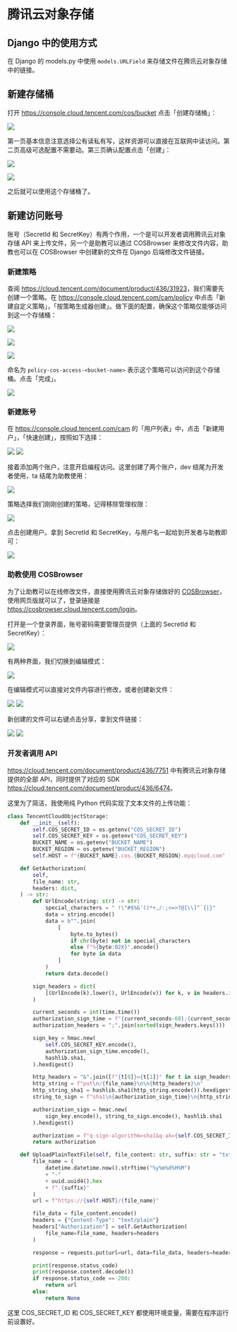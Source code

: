 # 腾讯云对象存储

## Django 中的使用方式

在 Django 的 models.py 中使用 `models.URLField` 来存储文件在腾讯云对象存储中的链接。

## 新建存储桶

打开 <https://console.cloud.tencent.com/cos/bucket> 点击「创建存储桶」：

![](images-cos/create-bucket.png)

第一页基本信息注意选择公有读私有写，这样资源可以直接在互联网中读访问。第二页高级可选配置不需要动。第三页确认配置点击「创建」：

![](images-cos/create-bucket-1.png)

![](images-cos/create-bucket-3.png)

之后就可以使用这个存储桶了。

## 新建访问账号

账号（SecretId 和 SecretKey）有两个作用，一个是可以开发者调用腾讯云对象存储 API 来上传文件，另一个是助教可以通过 COSBrowser 来修改文件内容，助教也可以在 COSBrowser 中创建新的文件在 Django 后端修改文件链接。

### 新建策略

查阅 <https://cloud.tencent.com/document/product/436/31923>，我们需要先创建一个策略。在 <https://console.cloud.tencent.com/cam/policy> 中点击「新建自定义策略」，「按策略生成器创建」。做下面的配置，确保这个策略仅能够访问到这一个存储桶：

![](images-cos/create-policy-0.png)

![](images-cos/create-policy-1.png)

![](images-cos/create-policy-2.png)

命名为 `policy-cos-access-<bucket-name>` 表示这个策略可以访问到这个存储桶。点击「完成」。

![](images-cos/create-policy-done.png)

### 新建账号

在 <https://console.cloud.tencent.com/cam> 的「用户列表」中，点击「新建用户」，「快速创建」，按照如下选择：

![](images-cos/create-user.png)
![](images-cos/create-user-quick.png)

接着添加两个账户，注意开启编程访问。这里创建了两个账户，dev 结尾为开发者使用，ta 结尾为助教使用：

![](images-cos/create-user-config.png)

策略选择我们刚刚创建的策略，记得移除管理权限：

![](images-cos/create-user-select-policy.png)

点击创建用户。拿到 SecretId 和 SecretKey，与用户名一起给到开发者与助教即可：

![](images-cos/create-user-done.png)

### 助教使用 COSBrowser

为了让助教可以在线修改文件，直接使用腾讯云对象存储做好的 [COSBrowser](https://cloud.tencent.com/document/product/436/11366)，使用网页版就可以了，登录链接是 <https://cosbrowser.cloud.tencent.com/login>。

打开是一个登录界面，账号密码需要管理员提供（上面的 SecretId 和 SecretKey）：

![](images-cos/cosbrowser-login.png)

有两种界面，我们切换到编辑模式：

![](images-cos/cosbrowser-standard.png)

在编辑模式可以直接对文件内容进行修改，或者创建新文件：

![](images-cos/cosbrowser-edit.png)
![](images-cos/cosbrowser-create-file.png)

新创建的文件可以右键点击分享，拿到文件链接：

![](images-cos/cosbrowser-link-0.png)
![](images-cos/cosbrowser-link-1.png)

### 开发者调用 API

<https://cloud.tencent.com/document/product/436/7751> 中有腾讯云对象存储提供的全部 API，同时提供了对应的 SDK <https://cloud.tencent.com/document/product/436/6474>。

这里为了简洁，我使用纯 Python 代码实现了文本文件的上传功能：

```py
class TencentCloudObjectStorage:
    def __init__(self):
        self.COS_SECRET_ID = os.getenv("COS_SECRET_ID")
        self.COS_SECRET_KEY = os.getenv("COS_SECRET_KEY")
        BUCKET_NAME = os.getenv("BUCKET_NAME")
        BUCKET_REGION = os.getenv("BUCKET_REGION")
        self.HOST = f"{BUCKET_NAME}.cos.{BUCKET_REGION}.myqcloud.com"

    def GetAuthorization(
        self,
        file_name: str,
        headers: dict,
    ) -> str:
        def UrlEncode(string: str) -> str:
            special_characters = " !\"#$%&'()*+,/:;<=>?@[\\]^`{|}"
            data = string.encode()
            data = b"".join(
                [
                    byte.to_bytes()
                    if chr(byte) not in special_characters
                    else f"%{byte:02X}".encode()
                    for byte in data
                ]
            )
            return data.decode()

        sign_headers = dict(
            [(UrlEncode(k).lower(), UrlEncode(v)) for k, v in headers.items()]
        )

        current_seconds = int(time.time())
        authorization_sign_time = f"{current_seconds-60};{current_seconds+60}"
        authorization_headers = ";".join(sorted(sign_headers.keys()))

        sign_key = hmac.new(
            self.COS_SECRET_KEY.encode(),
            authorization_sign_time.encode(),
            hashlib.sha1,
        ).hexdigest()

        http_headers = "&".join([f"{t[0]}={t[1]}" for t in sign_headers.items()])
        http_string = f"put\n/{file_name}\n\n{http_headers}\n"
        http_string_sha1 = hashlib.sha1(http_string.encode()).hexdigest()
        string_to_sign = f"sha1\n{authorization_sign_time}\n{http_string_sha1}\n"

        authorization_sign = hmac.new(
            sign_key.encode(), string_to_sign.encode(), hashlib.sha1
        ).hexdigest()

        authorization = f"q-sign-algorithm=sha1&q-ak={self.COS_SECRET_ID}&q-sign-time={authorization_sign_time}&q-key-time={authorization_sign_time}&q-header-list={authorization_headers}&q-url-param-list=&q-signature={authorization_sign}"
        return authorization

    def UploadPlainTextFile(self, file_content: str, suffix: str = "txt") -> str | None:
        file_name = (
            datetime.datetime.now().strftime("%y%m%d%H%M")
            + "-"
            + uuid.uuid4().hex
            + f".{suffix}"
        )
        url = f"https://{self.HOST}/{file_name}"

        file_data = file_content.encode()
        headers = {"Content-Type": "text/plain"}
        headers["Authorization"] = self.GetAuthorization(
            file_name=file_name, headers=headers
        )

        response = requests.put(url=url, data=file_data, headers=headers)

        print(response.status_code)
        print(response.content.decode())
        if response.status_code == 200:
            return url
        else:
            return None
```

这里 COS_SECRET_ID 和 COS_SECRET_KEY 都使用环境变量，需要在程序运行前设置好。
